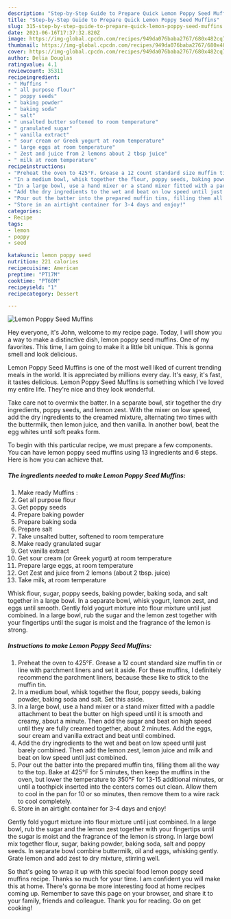 ```yaml
---
description: "Step-by-Step Guide to Prepare Quick Lemon Poppy Seed Muffins"
title: "Step-by-Step Guide to Prepare Quick Lemon Poppy Seed Muffins"
slug: 315-step-by-step-guide-to-prepare-quick-lemon-poppy-seed-muffins
date: 2021-06-16T17:37:32.820Z
image: https://img-global.cpcdn.com/recipes/949da076baba2767/680x482cq70/lemon-poppy-seed-muffins-recipe-main-photo.jpg
thumbnail: https://img-global.cpcdn.com/recipes/949da076baba2767/680x482cq70/lemon-poppy-seed-muffins-recipe-main-photo.jpg
cover: https://img-global.cpcdn.com/recipes/949da076baba2767/680x482cq70/lemon-poppy-seed-muffins-recipe-main-photo.jpg
author: Delia Douglas
ratingvalue: 4.1
reviewcount: 35311
recipeingredient:
- " Muffins "
- " all purpose flour"
- " poppy seeds"
- " baking powder"
- " baking soda"
- " salt"
- " unsalted butter softened to room temperature"
- " granulated sugar"
- " vanilla extract"
- " sour cream or Greek yogurt at room temperature"
- " large eggs at room temperature"
- " Zest and juice from 2 lemons about 2 tbsp juice"
- " milk at room temperature"
recipeinstructions:
- "Preheat the oven to 425°F. Grease a 12 count standard size muffin tin or line with parchment liners and set it aside. For these muffins, I definitely recommend the parchment liners, because these like to stick to the muffin tin."
- "In a medium bowl, whisk together the flour, poppy seeds, baking powder, baking soda and salt. Set this aside."
- "In a large bowl, use a hand mixer or a stand mixer fitted with a paddle attachment to beat the butter on high speed until it is smooth and creamy, about a minute. Then add the sugar and beat on high speed until they are fully creamed together, about 2 minutes. Add the eggs, sour cream and vanilla extract and beat until combined."
- "Add the dry ingredients to the wet and beat on low speed until just barely combined. Then add the lemon zest, lemon juice and milk and beat on low speed until just combined."
- "Pour out the batter into the prepared muffin tins, filling them all the way to the top. Bake at 425°F for 5 minutes, then keep the muffins in the oven, but lower the temperature to 350°F for 13-15 additional minutes, or until a toothpick inserted into the centers comes out clean. Allow them to cool in the pan for 10 or so minutes, then remove them to a wire rack to cool completely."
- "Store in an airtight container for 3-4 days and enjoy!"
categories:
- Recipe
tags:
- lemon
- poppy
- seed

katakunci: lemon poppy seed 
nutrition: 221 calories
recipecuisine: American
preptime: "PT17M"
cooktime: "PT60M"
recipeyield: "1"
recipecategory: Dessert

---
```



![Lemon Poppy Seed Muffins](https://img-global.cpcdn.com/recipes/949da076baba2767/680x482cq70/lemon-poppy-seed-muffins-recipe-main-photo.jpg)

Hey everyone, it's John, welcome to my recipe page. Today, I will show you a way to make a distinctive dish, lemon poppy seed muffins. One of my favorites. This time, I am going to make it a little bit unique. This is gonna smell and look delicious.

Lemon Poppy Seed Muffins is one of the most well liked of current trending meals in the world. It is appreciated by millions every day. It's easy, it's fast, it tastes delicious. Lemon Poppy Seed Muffins is something which I've loved my entire life. They're nice and they look wonderful.

Take care not to overmix the batter. In a separate bowl, stir together the dry ingredients, poppy seeds, and lemon zest. With the mixer on low speed, add the dry ingredients to the creamed mixture, alternating two times with the buttermilk, then lemon juice, and then vanilla. In another bowl, beat the egg whites until soft peaks form.


To begin with this particular recipe, we must prepare a few components. You can have lemon poppy seed muffins using 13 ingredients and 6 steps. Here is how you can achieve that.

<!--inarticleads1-->

##### The ingredients needed to make Lemon Poppy Seed Muffins:

1. Make ready  Muffins :
1. Get  all purpose flour
1. Get  poppy seeds
1. Prepare  baking powder
1. Prepare  baking soda
1. Prepare  salt
1. Take  unsalted butter, softened to room temperature
1. Make ready  granulated sugar
1. Get  vanilla extract
1. Get  sour cream (or Greek yogurt) at room temperature
1. Prepare  large eggs, at room temperature
1. Get  Zest and juice from 2 lemons (about 2 tbsp. juice)
1. Take  milk, at room temperature


Whisk flour, sugar, poppy seeds, baking powder, baking soda, and salt together in a large bowl. In a separate bowl, whisk yogurt, lemon zest, and eggs until smooth. Gently fold yogurt mixture into flour mixture until just combined. In a large bowl, rub the sugar and the lemon zest together with your fingertips until the sugar is moist and the fragrance of the lemon is strong. 

<!--inarticleads2-->

##### Instructions to make Lemon Poppy Seed Muffins:

1. Preheat the oven to 425°F. Grease a 12 count standard size muffin tin or line with parchment liners and set it aside. For these muffins, I definitely recommend the parchment liners, because these like to stick to the muffin tin.
1. In a medium bowl, whisk together the flour, poppy seeds, baking powder, baking soda and salt. Set this aside.
1. In a large bowl, use a hand mixer or a stand mixer fitted with a paddle attachment to beat the butter on high speed until it is smooth and creamy, about a minute. Then add the sugar and beat on high speed until they are fully creamed together, about 2 minutes. Add the eggs, sour cream and vanilla extract and beat until combined.
1. Add the dry ingredients to the wet and beat on low speed until just barely combined. Then add the lemon zest, lemon juice and milk and beat on low speed until just combined.
1. Pour out the batter into the prepared muffin tins, filling them all the way to the top. Bake at 425°F for 5 minutes, then keep the muffins in the oven, but lower the temperature to 350°F for 13-15 additional minutes, or until a toothpick inserted into the centers comes out clean. Allow them to cool in the pan for 10 or so minutes, then remove them to a wire rack to cool completely.
1. Store in an airtight container for 3-4 days and enjoy!


Gently fold yogurt mixture into flour mixture until just combined. In a large bowl, rub the sugar and the lemon zest together with your fingertips until the sugar is moist and the fragrance of the lemon is strong. In large bowl mix together flour, sugar, baking powder, baking soda, salt and poppy seeds. In separate bowl combine buttermilk, oil and eggs, whisking gently. Grate lemon and add zest to dry mixture, stirring well. 

So that's going to wrap it up with this special food lemon poppy seed muffins recipe. Thanks so much for your time. I am confident you will make this at home. There's gonna be more interesting food at home recipes coming up. Remember to save this page on your browser, and share it to your family, friends and colleague. Thank you for reading. Go on get cooking!
